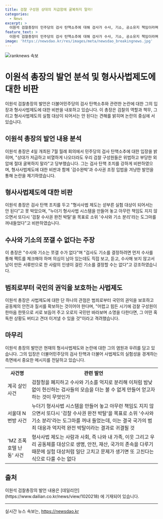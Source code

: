 ```yaml
---
title: 검찰 구성원 상대의 저급함에 굴복하지 말라!
categories:
  - News
excerpt: >
  이원석 검찰총장이 민주당의 검사 탄핵소추에 대해 검사가 수사, 기소, 공소유지 책임이라며 항의하고, 검수완박 시즌2를 비판했다. 이어 형사사법제도 실험대상이 아니라며, 수사와 기소는 쪼갤 수 없다고 주장했고, 주임 검사들을 호명하며 검찰청을 폐지하고 수사와 기소를 분리하는 노력을 비판했다. 범죄로부터 국민의 권익을 보호하는 사법제도 설계가 필요하다고 강조하며, 국민을 위해 열심히 일할 것을 약속했다.
feature_text: >
  이원석 검찰총장이 민주당의 검사 탄핵소추에 대해 검사가 수사, 기소, 공소유지 책임이라며 항의하고, 검수완박 시즌2를 비판했다. 이어 형사사법제도 실험대상이 아니라며, 수사와 기소는 쪼갤 수 없다고 주장했고, 주임 검사들을 호명하며 검찰청을 폐지하고 수사와 기소를 분리하는 노력을 비판했다. 범죄로부터 국민의 권익을 보호하는 사법제도 설계가 필요하다고 강조하며, 국민을 위해 열심히 일할 것을 약속했다.
image: 'https://newsdao.kr/res/images/meta/newsdao_breakingnews.jpg'
---
```


<p><img src="https://newsdao.kr/res/images/meta/newsdao_breakingnews.jpg" alt="ranknews 속보" /></p>

<h1>이원석 총장의 발언 분석 및 형사사법제도에 대한 비판</h1>

<p data-ke-size="size16">이원석 검찰총장의 발언은 더불어민주당의 검사 탄핵소추와 관련한 논란에 대한 그의 입장과 형사사법제도에 대한 비판을 내포하고 있습니다. 이 총장은 검찰의 역할과 책무, 그리고 형사사법제도의 실험 대상이 되어서는 안 된다는 견해를 밝히며 논란의 중심에 서 있습니다.</p>

<h2>이원석 총장의 발언 내용 분석</h2>

<p data-ke-size="size16">이원석 총장은 4일 개최된 7월 월례 회의에서 민주당의 검사 탄핵소추에 대한 입장을 밝히며, "상대가 저급하고 비열하게 나오더라도 우리 검찰 구성원들은 위법하고 부당한 외압에 절대 굴복하지 말라"고 당부했습니다. 그는 검사 탄핵 조치를 강하게 비판하였으며, 형사사법제도에 대한 비판과 함께 '검수완박'과 수사권 조정 입법을 겨냥한 발언을 통해 논란을 제기하였습니다.</p>

<h2>형사사법제도에 대한 비판</h2>

<p data-ke-size="size16">이원석 총장은 검사 탄핵 조치를 두고 "형사사법 제도는 섣부른 실험 대상이 되어서는 안 된다"고 못 박았으며, "누더기 형사사법 시스템을 만들어 놓고 아무런 책임도 지지 않으면서 또다시 '검찰 수사권 완전 박탈'을 목표로 소위 '수사와 기소 분리'라는 도그마를 꺼내들었다"고 비판하였습니다.</p>

<h2>수사와 기소의 쪼갤 수 없다는 주장</h2>

<p data-ke-size="size16">이 총장은 "수사와 기소는 쪼갤 수가 없다"며 "검사도 기소를 결정하려면 먼저 수사를 통해 팩트를 체크해야 하며 의심이 남아 있는데도 직접 보고, 듣고, 수사해 보지 않고서 남이 만든 서류만으로 한 사람의 인생이 걸린 기소를 결정할 수는 없다"고 강조하였습니다.</p>

<h2>범죄로부터 국민의 권익을 보호하는 사법제도</h2>

<p data-ke-size="size16">이원석 총장은 사법제도에 대한 단 하나의 관점은 범죄로부터 국민의 권익을 보호하고 공동체의 안전과 질서를 확보하는 것이어야 한다며, "어렵고 힘든 시기에 검찰 구성원이 한마음 한뜻으로 서로 보듬어 주고 오로지 국민만 바라보며 소명을 다한다면, 그 어떤 혹독한 상황도 버티고 견뎌 이겨낼 수 있을 것"이라고 격려했습니다.</p>

<h2>마무리</h2>

<p data-ke-size="size16">이원석 총장의 발언은 현재의 형사사법제도와 논란에 대한 그의 염원과 우려를 담고 있습니다. 그의 입장은 더불어민주당의 검사 탄핵과 더불어 사법제도의 실험성을 경계하는 측면에서 중요한 메시지를 전달하고 있습니다.</p>

<table>
    <tr>
        <th>사건명</th>
        <th>관련 발언</th>
    </tr>
    <tr>
        <td>계곡 살인 사건</td>
        <td>검찰청을 폐지하고 수사와 기소를 억지로 분리해 이처럼 밤낮 없이 헌신하는 검사들의 모습을 더는 볼 수 없게 만들어 얻고자 하는 것이 무엇인가</td>
    </tr>
    <tr>
        <td>서울대 N번방 사건</td>
        <td>누더기 형사사법 시스템을 만들어 놓고 아무런 책임도 지지 않으면서 또다시 '검찰 수사권 완전 박탈'을 목표로 소위 '수사와 기소 분리'라는 도그마를 꺼내 들었는데, 이는 결국 국가의 범죄 대응과 억지력 완전 박탈이라는 결과로 귀결될 것</td>
    </tr>
    <tr>
        <td>'MZ 조폭 호텔 난동' 사건</td>
        <td>형사사법 제도는 사람과 사회, 즉 나와 내 가족, 이웃 그리고 우리 공동체를 대상으로 생명, 안전, 재산, 국가의 존속을 다루기 때문에 실험 대상처럼 일단 고치고 문제가 생기면 또 고친다는 식으로 다룰 수는 없다</td>
    </tr>
</table>

<h2>출처</h2>

<p data-ke-size="size16">이원석 검찰총장의 발언 내용은 [데일리안](https://www.dailian.co.kr/news/view/1020218) 에 기재되어 있습니다.</p>

<p><hr></p>
실시간 뉴스 속보는, <a href="https://newsdao.kr" rel="dofollow">https://newsdao.kr</a>



